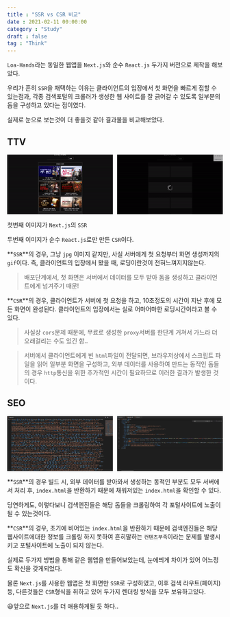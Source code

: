 ```yaml
---
title : "SSR vs CSR 비교"
date : 2021-02-11 00:00:00
category : "Study"
draft : false
tag : "Think"
--- 
```


`Loa-Hands`라는 동일한 웹앱을 `Next.js`와 순수 `React.js` 두가지 버전으로 제작을 해보았다.

우리가 흔히 `SSR`을 채택하는 이유는 클라이언트의 입장에서 첫 화면을 빠르게 접할 수 있는점과, 각종 검색포털의 크롤러가 생성한 웹 사이트를 잘 긁어갈 수 있도록 일부분의 돔을 구성하고 있다는 점이였다.

실제로 눈으로 보는것이 더 좋을것 같아 결과물을 비교해보았다.

## TTV
<div style="display : flex; justify-content : space-between;">
  <img style="display : inlneblock; width : 49%" src="/img/2021/02/11/3.gif?raw=true" alt="result1">
  <img style="display : inlneblock; width : 49%" src="/img/2021/02/11/4.gif?raw=true" alt="result2">
</div>

첫번째 이미지가 `Next.js`의 `SSR`

두번째 이미지가 순수 `React.js`로만 만든 `CSR`이다.

**`SSR`**의 경우, 그냥 `jpg` 이미지 같지만, 사실 서버에게 첫 요청부터 화면 생성까지의 `gif`이다. 즉, 클라이언트의 입장에서 봤을 때, 로딩이란것이 전혀느껴지지않는다.
> 배포단계에서, 첫 화면은 서버에서 데이터를 모두 받아 돔을 생성하고 클라이언트에게 넘겨주기 때문!

**`CSR`**의 경우, 클라이언트가 서버에 첫 요청을 하고, 10초정도의 시간이 지난 후에 모든 화면이 완성된다. 클라이언트의 입장에서는 실로 어마어마한 로딩시간이라고 볼 수 있다.
> 사실상 `cors`문제 때문에, 무료로 생성한 `proxy`서버를 한단계 거쳐서 가느라 더 오래걸리는 수도 있긴 함..

> 서버에서 클라이언트에게 빈 `html`파일이 전달되면, 브라우저상에서 스크립트 파일을 읽어 일부분 화면을 구성하고, 외부 데이터를 사용하여 만드는 동적인 돔들의 경우 `http`통신을 위한 추가적인 시간이 필요하므로 이러한 결과가 발생한 것이다.

## SEO
<div style="display : flex; justify-content : space-between;">
  <img style="display : inlneblock; width : 49%" src="/img/2021/02/11/1.PNG?raw=true" alt="result3">
  <img style="display : inlneblock; width : 49%" src="/img/2021/02/11/2.PNG?raw=true" alt="result4">
</div>

**`SSR`**의 경우 빌드 시, 외부 데이터를 받아와서 생성하는 동적인 부분도 모두 서버에서 처리 후, `index.html`을 반환하기 때문에 채워저있는 `index.html`을 확인할 수 있다.

당연하게도, 이렇다보니 검색엔진들은 해당 돔들을 크롤링하여 각 포털사이트에 노출이 될 수 있는것이다.

**`CSR`**의 경우, 초기에 비어있는 `index.html`을 반환하기 때문에 검색엔진들은 해당 웹사이트에대한 정보를 크롤링 하지 못하여 흔히말하는 `컨텐츠부족`이라는 문제를 발생시키고 포털사이트에 노출이 되지 않는다.

실제로 두가지 방법을 통해 같은 웹앱을 만들어보았는데, 눈에띄게 차이가 있어 어느정도 확신을 갖게되었다.

물론 `Next.js`를 사용한 웹앱은 첫 화면만 `SSR`로 구성하였고, 이후 검색 라우트(페이지)등, 다른것들은 `CSR`형식을 취하고 있어 두가지 렌더링 방식을 모두 보유하고있다.

😃앞으로 `Next.js`를 더 애용하게될 듯 하다..
